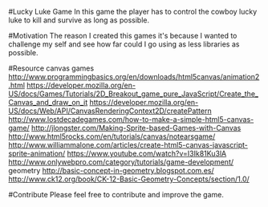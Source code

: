 #Lucky Luke Game
In this game the player has to control the cowboy lucky luke to kill and survive as long as possible.

#Motivation
The reason I created this games it's because I wanted to challenge my self and
see how far could I go using as less libraries as possible.

#Resource
canvas games
http://www.programmingbasics.org/en/downloads/html5canvas/animation2.html
https://developer.mozilla.org/en-US/docs/Games/Tutorials/2D_Breakout_game_pure_JavaScript/Create_the_Canvas_and_draw_on_it
https://developer.mozilla.org/en-US/docs/Web/API/CanvasRenderingContext2D/createPattern
http://www.lostdecadegames.com/how-to-make-a-simple-html5-canvas-game/
http://jlongster.com/Making-Sprite-based-Games-with-Canvas
http://www.html5rocks.com/en/tutorials/canvas/notearsgame/
http://www.williammalone.com/articles/create-html5-canvas-javascript-sprite-animation/
https://www.youtube.com/watch?v=I3Ik81Ku3lA
http://www.onlywebpro.com/category/tutorials/game-development/
geometry
http://basic-concept-in-geometry.blogspot.com.es/
http://www.ck12.org/book/CK-12-Basic-Geometry-Concepts/section/1.0/


#Contribute
Please feel free to contribute and improve the game.